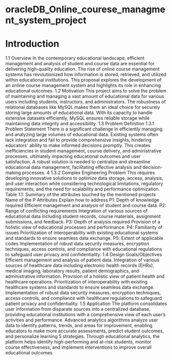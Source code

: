 # oracleDB_Online_courese_managment_system_project

# Introduction
1.1 Overview
In the contemporary educational landscape, efficient management and analysis of 
student and course data are essential for delivering high-quality education. The rise of 
online course management systems has revolutionized how information is stored, 
retrieved, and utilized within educational institutions. This proposal explores the 
development of an online course management system and highlights its role in 
enhancing educational outcomes.
1.2 Motivation
This project aims to solve the problem of maintaining and managing a vast amount of 
educational data for various users including students, instructors, and administrators. 
The robustness of relational databases like MySQL makes them an ideal choice for 
securely storing large amounts of educational data. With its capacity to handle 
extensive datasets efficiently, MySQL ensures reliable storage while maintaining data 
integrity and accessibility.
1.3 Problem Definition
1.3.1 Problem Statement
There is a significant challenge in efficiently managing and analyzing large volumes of 
educational data. Existing systems often lack integration and fail to provide 
comprehensive insights, hindering educators' ability to make informed decisions 
promptly. This creates inefficiencies in student management, course delivery, and 
administrative processes, ultimately impacting educational outcomes and user 
satisfaction. A robust solution is needed to centralize and streamline educational data 
management, facilitating effective analysis and decision-making processes.
4
1.3.2 Complex Engineering Problem
This requires developing innovative solutions to optimize data storage, access, 
analysis, and user interaction while considering technological limitations, regulatory 
requirements, and the need for scalability and performance optimization.
Table 1.1: Summary of the attributes touched by the mentioned projects
Name of the P 
Attributes Explain how to address
P1: Depth of 
knowledge required Efficient management and analysis of student and course data.
P2: Range of 
conflicting 
requirements
Integration of various sources of educational data including student records, course 
materials, assignment submissions, and feedback.
P3: Depth of analysis 
required Provision of a holistic view of educational processes and performance.
P4: Familiarity of issues
Prioritization of interoperability with existing educational systems and standards to 
ensure seamless data exchange.
P5: Extent of applicable 
codes
Implementation of robust data security measures, encryption techniques, access 
controls, and compliance with educational regulations to safeguard user privacy and 
confidentiality.
1.4 Design Goals/Objectives
Efficient management and analysis of patient data.
Integration of various sources of healthcare data including electronic health records 
(EHRs), medical imaging, laboratory results, patient demographics, and administrative 
information.
Provision of a holistic view of patient health and healthcare operations.
Prioritization of interoperability with existing healthcare systems and standards to 
ensure seamless data exchange.
Implementation of robust data security measures, encryption techniques, access 
controls, and compliance with healthcare regulations to safeguard patient privacy and 
confidentiality.
1.5 Application
The platform consolidates user information from disparate sources into a centralized 
database, providing educational institutions with a comprehensive view of each user’s 
activities and performance. Advanced analytics algorithms analyze user data to 
identify patterns, trends, and areas for improvement, enabling educators to make 
more accurate assessments, predict student outcomes, and personalize learning 
5
strategies. Through educational analytics, the platform helps identify high-performing 
and at-risk students, monitor course effectiveness, and implement interventions to 
improve overall educational outcomes
